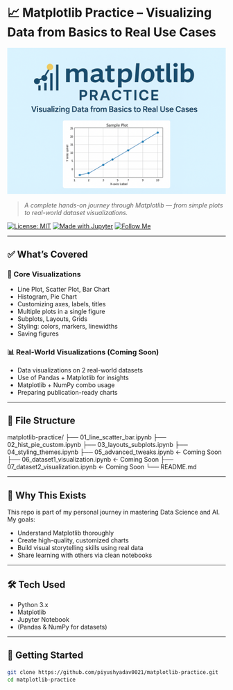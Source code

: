 # 📈 Matplotlib Practice – Visualizing Data from Basics to Real Use Cases

![Matplotlib Banner](https://github.com/piyushyadav0021/Matplotlip-practice/blob/main/assests/banners.png)  
> *A complete hands-on journey through Matplotlib — from simple plots to real-world dataset visualizations.*

[![License: MIT](https://img.shields.io/badge/License-MIT-blue.svg)](LICENSE)
[![Made with Jupyter](https://img.shields.io/badge/Made%20with-Jupyter-orange.svg)](https://jupyter.org/)
[![Follow Me](https://img.shields.io/github/followers/piyushyadav0021?style=social)](https://github.com/piyushyadav0021)

---

## ✅ What’s Covered

### 🧱 Core Visualizations
- Line Plot, Scatter Plot, Bar Chart
- Histogram, Pie Chart
- Customizing axes, labels, titles
- Multiple plots in a single figure
- Subplots, Layouts, Grids
- Styling: colors, markers, linewidths
- Saving figures

### 📊 Real-World Visualizations (Coming Soon)
- Data visualizations on 2 real-world datasets
- Use of Pandas + Matplotlib for insights
- Matplotlib + NumPy combo usage
- Preparing publication-ready charts

---

## 📁 File Structure
matplotlib-practice/
├── 01_line_scatter_bar.ipynb
├── 02_hist_pie_custom.ipynb
├── 03_layouts_subplots.ipynb
├── 04_styling_themes.ipynb
├── 05_advanced_tweaks.ipynb ← Coming Soon
├── 06_dataset1_visualization.ipynb ← Coming Soon
├── 07_dataset2_visualization.ipynb ← Coming Soon
└── README.md



---

## 🎯 Why This Exists

This repo is part of my personal journey in mastering Data Science and AI.  
My goals:
- Understand Matplotlib thoroughly
- Create high-quality, customized charts
- Build visual storytelling skills using real data
- Share learning with others via clean notebooks

---

## 🛠 Tech Used
- Python 3.x  
- Matplotlib  
- Jupyter Notebook  
- (Pandas & NumPy for datasets)

---

## 🚀 Getting Started

```bash
git clone https://github.com/piyushyadav0021/matplotlib-practice.git
cd matplotlib-practice


